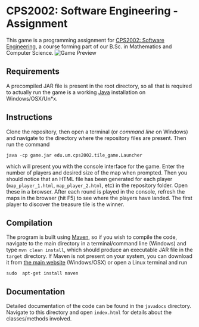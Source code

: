 # CPS2002: Software Engineering - Assignment
This game is a programming assignment for [CPS2002: Software Engineering](https://www.um.edu.mt/courses/studyunit/CPS2002), a course forming part of our B.Sc. in Mathematics and Computer Science.
![Game Preview](https://i.imgur.com/8VwMS9v.png) 

## Requirements
A precompiled JAR file is present in the root directory, so all that is required to actually run the game is a working [Java](https://java.com/en/download/) installation on Windows/OSX/Un*x. 
 
## Instructions
Clone the repository, then open a terminal (or _command line_ on Windows) and navigate to the directory where the repository files are present. Then run the command 

    java -cp game.jar edu.um.cps2002.tile_game.Launcher 
which will present you with the console interface for the game. Enter the number of players and desired size of the map when prompted. Then you should notice that an HTML file has been generated for each player (`map_player_1.html`, `map_player_2.html`, etc) in the repository folder. Open these in a browser. After each round is played in the console, refresh the maps in the browser (hit F5) to see where the players have landed. The first player to discover the treasure tile is the winner.

## Compilation
The program is built using [Maven](https://maven.apache.org/), so if you wish to compile the code, navigate to the main directory in a terminal/command line (Windows) and type `mvn clean install`, which should produce an executable JAR file in the `target` directory. If Maven is not present on your system, you can download it from [the main website](https://maven.apache.org/) (Windows/OSX) or open a Linux terminal and run

    sudo  apt-get install maven

## Documentation 
Detailed documentation of the code can be found in the `javadocs` directory. Navigate to this directory and open `index.html` for details about the classes/methods involved.